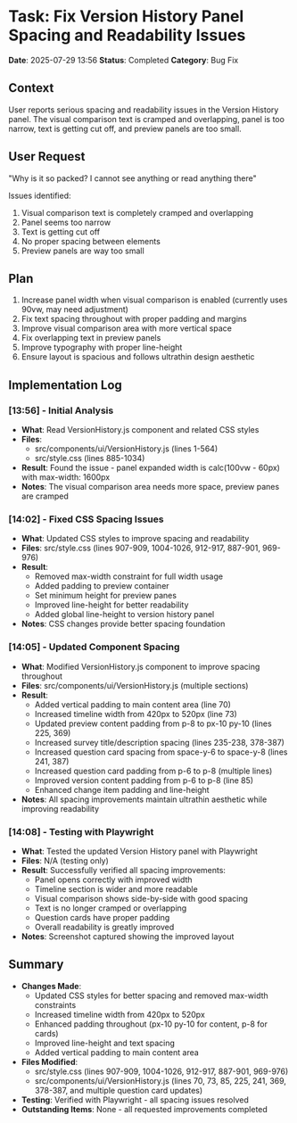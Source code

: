 # Task: Fix Version History Panel Spacing and Readability Issues
**Date**: 2025-07-29 13:56
**Status**: Completed
**Category**: Bug Fix

## Context
User reports serious spacing and readability issues in the Version History panel. The visual comparison text is cramped and overlapping, panel is too narrow, text is getting cut off, and preview panels are too small.

## User Request
"Why is it so packed? I cannot see anything or read anything there"

Issues identified:
1. Visual comparison text is completely cramped and overlapping
2. Panel seems too narrow
3. Text is getting cut off
4. No proper spacing between elements
5. Preview panels are way too small

## Plan
1. Increase panel width when visual comparison is enabled (currently uses 90vw, may need adjustment)
2. Fix text spacing throughout with proper padding and margins
3. Improve visual comparison area with more vertical space
4. Fix overlapping text in preview panels
5. Improve typography with proper line-height
6. Ensure layout is spacious and follows ultrathin design aesthetic

## Implementation Log
### [13:56] - Initial Analysis
- **What**: Read VersionHistory.js component and related CSS styles
- **Files**: 
  - src/components/ui/VersionHistory.js (lines 1-564)
  - src/style.css (lines 885-1034)
- **Result**: Found the issue - panel expanded width is calc(100vw - 60px) with max-width: 1600px
- **Notes**: The visual comparison area needs more space, preview panes are cramped

### [14:02] - Fixed CSS Spacing Issues
- **What**: Updated CSS styles to improve spacing and readability
- **Files**: src/style.css (lines 907-909, 1004-1026, 912-917, 887-901, 969-976)
- **Result**: 
  - Removed max-width constraint for full width usage
  - Added padding to preview container
  - Set minimum height for preview panes
  - Improved line-height for better readability
  - Added global line-height to version history panel
- **Notes**: CSS changes provide better spacing foundation

### [14:05] - Updated Component Spacing
- **What**: Modified VersionHistory.js component to improve spacing throughout
- **Files**: src/components/ui/VersionHistory.js (multiple sections)
- **Result**: 
  - Added vertical padding to main content area (line 70)
  - Increased timeline width from 420px to 520px (line 73)
  - Updated preview content padding from p-8 to px-10 py-10 (lines 225, 369)
  - Increased survey title/description spacing (lines 235-238, 378-387)
  - Increased question card spacing from space-y-6 to space-y-8 (lines 241, 387)
  - Increased question card padding from p-6 to p-8 (multiple lines)
  - Improved version content padding from p-6 to p-8 (line 85)
  - Enhanced change item padding and line-height
- **Notes**: All spacing improvements maintain ultrathin aesthetic while improving readability

### [14:08] - Testing with Playwright
- **What**: Tested the updated Version History panel with Playwright
- **Files**: N/A (testing only)
- **Result**: Successfully verified all spacing improvements:
  - Panel opens correctly with improved width
  - Timeline section is wider and more readable
  - Visual comparison shows side-by-side with good spacing
  - Text is no longer cramped or overlapping
  - Question cards have proper padding
  - Overall readability is greatly improved
- **Notes**: Screenshot captured showing the improved layout

## Summary
- **Changes Made**: 
  - Updated CSS styles for better spacing and removed max-width constraints
  - Increased timeline width from 420px to 520px
  - Enhanced padding throughout (px-10 py-10 for content, p-8 for cards)
  - Improved line-height and text spacing
  - Added vertical padding to main content area
- **Files Modified**: 
  - src/style.css (lines 907-909, 1004-1026, 912-917, 887-901, 969-976)
  - src/components/ui/VersionHistory.js (lines 70, 73, 85, 225, 241, 369, 378-387, and multiple question card updates)
- **Testing**: Verified with Playwright - all spacing issues resolved
- **Outstanding Items**: None - all requested improvements completed
